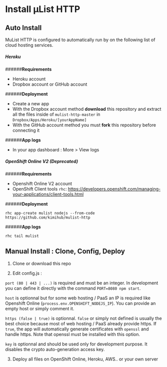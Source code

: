 # Install µList HTTP

## Auto Install

MuList HTTP is configured to automatically run by on the following list of cloud hosting services.

##### **Heroku**

######**Requirements**
- Heroku account
- Dropbox account or GitHub account

######**Deployment**
- Create a new app
- With the Dropbox account method **download** this repository and extract all the files inside of `mulist-http-master` in `Dropbox/Apps/Heroku/[yourAppName]`
- With the GitHub account method you must **fork** this repository before connecting it

######**App logs**
- In your app dashboard : More > View logs

##### **OpenShift Online V2 (Deprecated)**

######**Requirements**
- Openshift Online V2 account
- OpenShift Client tools `rhc`: https://developers.openshift.com/managing-your-applications/client-tools.html

######**Deployment**

    rhc app-create mulist nodejs --from-code https://github.com/kimihub/mulist-http

######**App logs**

    rhc tail mulist


## Manual Install : Clone, Config, Deploy

1) Clone or download this repo

2) Edit config.js :

`port (80 | 443 | ...)` is required and must be an integer. In development you can define it directly with the command `PORT=8080 npm start`.

`host` is optionnal but for some web hosting / PaaS an IP is required like Openshift Online (`process.env.OPENSHIFT_NODEJS_IP`). You can provide an empty host or simply comment it.

`https (false | true)` is optionnal. `false` or simply not defined is usually the best choice because most of web hosting / PaaS already provide https. If `true`, the app will automatically generate certificates with `openssl` and handle https. Note that openssl must be installed with this option.

`key` is optionnal and should be used only for development purpose. It disables the crypto auto-generation access key.

3) Deploy all files on OpenShift Online, Heroku, AWS.. or your own server

